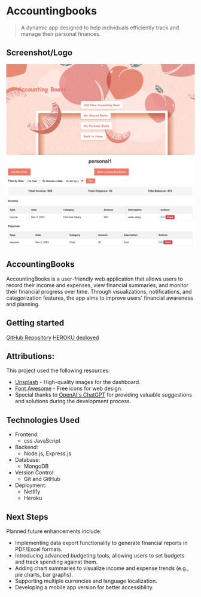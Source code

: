 # Accountingbooks
>A dynamic app designed to help individuals efficiently track and manage their personal finances.
## Screenshot/Logo
![accountingbooks](./public/image/accountingbooks.png)
![Income and expense Page](./public/image/income%20and%20expense.png)
## AccountingBooks
AccountingBooks is a user-friendly web application that allows users to record their income and expenses, view financial summaries, and monitor their financial progress over time. Through visualizations, notifications, and categorization features, the app aims to improve users' financial awareness and planning.

## Getting started 
[GitHub Repository](https://github.com/BellaCheng28/AccountingBook)
[HEROKU deployed](https://acountingbook-4df927594488.herokuapp.com/auth/sign-in)

## Attributions:
This project used the following resources:
- [Unsplash](https://unsplash.com) - High-quality images for the dashboard.
- [Font Awesome](https://fontawesome.com) - Free icons for web design.
- Special thanks to [OpenAI's ChatGPT](https://openai.com/chatgpt) for providing valuable suggestions and solutions during the development process.

## Technologies Used
* Frontend:
   * css  JavaScript
* Backend:
   * Node.js, Express.js
* Database:
   * MongoDB
* Version Control:
   * Git and GitHub
* Deployment:
   * Netlify
   * Heroku
  
## Next Steps  

Planned future enhancements include:   
- Implementing data export functionality to generate financial reports in PDF/Excel formats.  
- Introducing advanced budgeting tools, allowing users to set budgets and track spending against them.  
- Adding chart summaries to visualize income and expense trends (e.g., pie charts, bar graphs).  
- Supporting multiple currencies and language localization.  
- Developing a mobile app version for better accessibility.  

  
  



